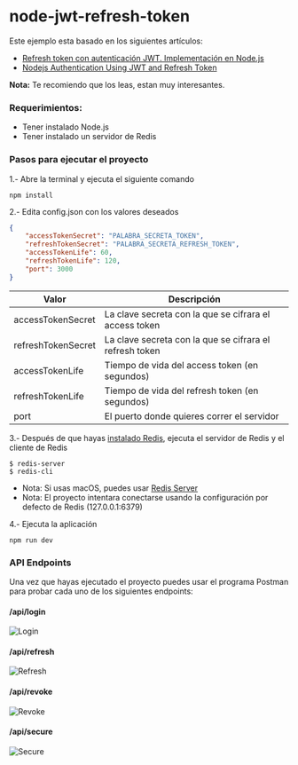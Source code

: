 # node-jwt-refresh-token

Este ejemplo esta basado en los siguientes artículos:

- [Refresh token con autenticación JWT. Implementación en Node.js](https://solidgeargroup.com/refresh-token-autenticacion-jwt-implementacion-nodejs?lang=es)
- [Nodejs Authentication Using JWT and Refresh Token](https://codeforgeek.com/2018/03/refresh-token-jwt-nodejs-authentication/)

**Nota:** Te recomiendo que los leas, estan muy interesantes.

### Requerimientos:

- Tener instalado Node.js
- Tener instalado un servidor de Redis

### Pasos para ejecutar el proyecto

1.- Abre la terminal y ejecuta el siguiente comando

```
npm install
```

2.- Edita config.json con los valores deseados

```json
{
    "accessTokenSecret": "PALABRA_SECRETA_TOKEN",
    "refreshTokenSecret": "PALABRA_SECRETA_REFRESH_TOKEN",
    "accessTokenLife": 60,
    "refreshTokenLife": 120,
    "port": 3000 
}
```

| Valor            | Descripción                                           |
| ---------------- |-------------------------------------------------------| 
|accessTokenSecret |La clave secreta con la que se cifrara el access token |
|refreshTokenSecret|La clave secreta con la que se cifrara el refresh token|
|accessTokenLife   |Tiempo de vida del access token (en segundos)          |
|refreshTokenLife  |Tiempo de vida del refresh token (en segundos)         |
|port              |El puerto donde quieres correr el servidor             | 

3.- Después de que hayas [instalado Redis](https://redis.io/download), ejecuta el servidor de Redis y el cliente de Redis

```
$ redis-server
$ redis-cli
```

- Nota: Si usas macOS, puedes usar [Redis Server](https://langui.net/redis-server/)
- Nota: El proyecto intentara conectarse usando la configuración por defecto de Redis (127.0.0.1:6379)

4.- Ejecuta la aplicación

```
npm run dev
```

### API Endpoints

Una vez que hayas ejecutado el proyecto puedes usar el programa Postman para probar cada uno de los siguientes endpoints:

#### /api/login
![Login](https://raw.githubusercontent.com/edgarjaviertec/node-jwt-refresh-token/master/screenshots/1-login.png)

#### /api/refresh

![Refresh](https://raw.githubusercontent.com/edgarjaviertec/node-jwt-refresh-token/master/screenshots/2-refresh.png)

#### /api/revoke

![Revoke](https://raw.githubusercontent.com/edgarjaviertec/node-jwt-refresh-token/master/screenshots/3-revoke.png)

#### /api/secure
![Secure](https://raw.githubusercontent.com/edgarjaviertec/node-jwt-refresh-token/master/screenshots/4-secure.png)
